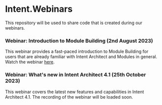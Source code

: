 # Intent.Webinars

This repository will be used to share code that is created during our webinars.

### Webinar: Introduction to Module Building (2nd August 2023)

This webinar provides a fast-paced introduction to Module Building for users that are already familiar with Intent Architect and Modules in general.
Watch the webinar [here](https://intentarchitect.com/#/redirect/?category=resources&subCategory=modulebuildingwebinar).


### Webinar: What's new in Intent Architect 4.1 (25th October 2023)

This webinar covers the latest new features and capabilities in Intent Architect 4.1.
The recording of the webinar will be loaded soon.